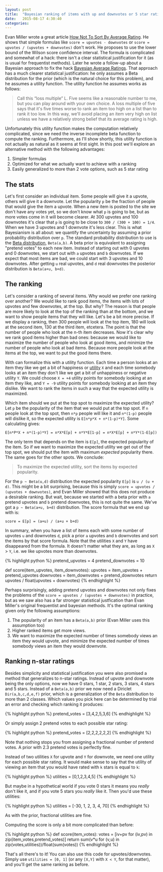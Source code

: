 ```yaml
---
layout: post
title:  "Bayesian ranking of items with up and downvotes or 5 star ratings"
date:   2015-08-17 4:30:40
categories: 
---
```


Evan Miller wrote a great article [How Not To Sort By Average Rating](http://www.evanmiller.org/how-not-to-sort-by-average-rating.html). He shows that simple formulas like `score = upvotes - downvotes` or `score = upvotes / (upvotes + downvotes)` don't work. He proposes to use the lower bound of the Wilson score confidence interval. The formula is complicated and somewhat of a hack: there isn't a clear statistical justification for it (as is usual for frequentist methods). Later he wrote a follow-up about a Bayesian approach to fix the hack [Bayesian Average Ratings](http://www.evanmiller.org/bayesian-average-ratings.html). That approach has a much clearer statistical justification: he only assumes a Beta distribution for the prior (which is the natural choice for this problem), and he assumes a utility function. The utility function he assumes works as follows:

> Call this “loss multiple” L. Five seems like a reasonable number to me, but you can play around with your own choice. A loss multiple of five says that it's five times worse to rank an item too high on a list than to rank it too low. In this way, we'll avoid placing an item very high on list unless we have a relatively strong belief that its average rating is high.

Unfortunately this utility function makes the computation relatively complicated, since we need the inverse incomplete beta function to compute the ranking. Furthermore, as I'll show shortly, this utility function is not actually as natural as it seems at first sight. In this post we'll explore an alternative method with the following advantages:

1. Simpler formulas
2. Optimized for what we actually want to achieve with a ranking
3. Easily generalized to more than 2 vote options, such as 5 star rating

## The stats ##

Let's first consider an individual item. Some people will give it a upvote, others will give it a downvote. Let the popularity `p` be the fraction of people that would give the item a upvote. When a new item is posted to the site we don't have any votes yet, so we don't know what `p` is going to be, but as more votes come in it will become clearer. At 300 upvotes and 100 downvotes it's clear that `p` is going to be close to `300 / (300 + 100) = 1/4`. When we have 3 upvotes and 1 downvote it's less clear. This is what Bayesianism is all about: we quantify the uncertainty by assuming a prior probability distribution over `p`. The standard probability distribution to use is the [Beta distribution](https://en.wikipedia.org/?title=Beta_distribution), `Beta(a,b)`. A beta prior is equivalent to assigning "pretend votes" to each new item. Instead of starting out with 0 upvotes and 0 downvotes, we start out with `a` upvotes and `b` downvotes. If we expect that most items are bad, we could start with 3 upvotes and 10 downvotes. After getting `u` real upvotes, and `d` real downvotes the posterior distribution is `Beta(a+u, b+d)`.

## The ranking

Let's consider a ranking of several items. Why would we prefer one ranking over another? We would like to rank good items, the items with lots of upvotes and few downvotes, at the top. But why? The reason is that people are more likely to look at the top of the ranking than at the bottom, and we want to show people items that they will like. Let's be a bit more precise. If we display a ranking, then 300 people will look at the top item, 180 will look at the second item, 130 at the third item, etcetera. The point is that the number of people who look at the n-th item decreases. Now it's clear why we rank good items higher than bad ones: because we would like to maximize the number of people who look at good items, and minimize the number of people who look at bad items. Because more people look at the items at the top, we want to put the good items there.

With can formalize this with a utility function. Each time a person looks at an item they like we get a bit of happiness or [utility](https://en.wikipedia.org/wiki/Utility#Utility_functions) `X` and each time somebody looks at an item they don't like we get a bit of unhappiness or negative utility `Y`. We could choose `X = +4` utility points for somebody looking at an item they like, and `Y = -9` utility points for somebody looking at an item they dislike. We want to rank the items in such a way that the expected utility is maximized.

Which item should we put at the top spot to maximize the expected utility? Let `p` be the popularity of the item that we would put at the top spot. If `n` people look at the top spot, then `n*p` people will like it and `n*(1-p)` people will dislike it, so the expected utility is `E[n*p*X + n*(1-p)*Y]`. Some calculating gives:

    E[n*P*X + n*(1-p)*Y] = n*X*E[p] + n*Y*E[1-p] = n*X*E[p] + n*Y*(1-E[p])
    
The only term that depends on the item is `E[p]`, the expected popularity of the item. So if we want to maximize the expected utility we get out of the top spot, we should put the item with maximum *expected* popularity there. The same goes for the other spots. We conclude:

> To maximize the expected utility, sort the items by expected popularity.

For the `p ~ Beta(u,d)` distribution the expected popularity `E[p]` is `u / (u + d)`. This might be a bit surprising, because this is simply `score = upvotes / (upvotes + downvotes)`, and Evan Miller showed that this does not produce a desirable ranking. But wait, because we started with a beta prior with `a` pretend upvotes and `b` pretend downvotes, this is not quite the same. We've got a `p ~ Beta(a+u, b+d)` distribution. The score formula that we end up with is:

    score = E[p] = (a+u) / (a+u + b+d)

In summary, when you have a list of items each with some number of upvotes `u` and downvotes `d`, pick a prior `a` upvotes and `b` downvotes and sort the items by that score formula. Note that the utilities `X` and `Y` have disappeared from the formula. It doesn't matter what they are, as long as `X` > `Y`, i.e. we like upvotes more than downvotes.

{% highlight python %}
pretend_upvotes = 4
pretend_downvotes = 10

def score(item_upvotes, item_downvotes):
    upvotes = item_upvotes + pretend_upvotes
    downvotes = item_downvotes + pretend_downvotes
    return upvotes / float(upvotes + downvotes)
{% endhighlight %}
        
Perhaps surprisingly, adding pretend upvotes and downvotes not only fixes the problems of the `score = upvotes / (upvotes + downvotes)` in practice, but as we saw also has a far stronger statistical justfication than Evan Miller's original frequentist and bayesian methods. It's the optimal ranking given only the following assumptions:

1. The popularity of an item has a `Beta(a,b)` prior (Evan Miller uses this assumption too)
2. Higher ranked items get more views.
3. We want to maximize the expected number of times somebody views an item they would upvote, and minimize the expected number of times somebody views an item they would downvote.

## Ranking n-star ratings

Besides simplicity and statistical justification you were also promised a method that generalizes to n-star ratings. Instead of upvote and downvote being the only options, now we have 0 stars, 1 star, 2 stars, 3 stars, 4 stars and 5 stars. Instead of a `Beta(a,b)` prior we now need a Diriclet `Dir(a,b,c,d,e,f)` prior, which is a generalization of the `Beta` distribution to more than 2 classes. Which values you pick here can be determined by trial an error and checking which ranking it produces:

{% highlight python %}
pretend_votes = [3,4,2,5,3,6]
{% endhighlight %}
    
Or simply assign 2 pretend votes to each possible star rating:

{% highlight python %}
pretend_votes = [2,2,2,2,2,2]
{% endhighlight %}

Note that nothing stops you from assigning a fractional number of pretend votes. A prior with 2.3 pretend votes is perfectly fine.

Instead of two utilities `X` for upvote and `Y` for downvote, we need one utility for each possible star rating. It would make sense to say that the utility of viewing an item that you would have rated with `k` stars is equal to `k`:

{% highlight python %}
utilities = [0,1,2,3,4,5]
{% endhighlight %}

But maybe in a hypothetical world if you vote 0 stars it means you *really* don't like it, and if you vote 5 stars you *really* like it. Then you'd use these utilities:

{% highlight python %}
utilities = [-30, 1, 2, 3, 4, 70]
{% endhighlight %}

As with the prior, fractional utilities are fine.

Computing the score is only a bit more complicated than before:

{% highlight python %}
def score(item_votes):
    votes = [iv+pv for (iv,pv) in zip(item_votes,pretend_votes)]
    return sum(v*u for (v,u) in zip(votes,utilities))/float(sum(votes))
{% endhighlight %}

That's all there's to it! You can also use this code for upvotes/downvotes. Simply use `utilities = [0, 1]` (or any `[X,Y]` with `X < Y`, for that matter), and you'll get the same ranking as before.